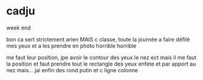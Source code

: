 # cadju
week end 

bon ca sert strictement arien MAIS c classe, toute la journée a faire défilé mes yeux et a les prendre en photo horrible horrible

me faut leur position, jpe avoir le contour des yeux le nez ect mais il me faut la position et faut prendre tout le rectangle des yeux enfete et par apport au nez mais... jai enfin des rond putin et c ligne colonne 
